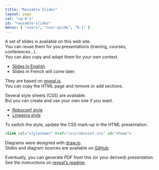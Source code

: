 ```yaml
---
title: "Reusable Slides"
layout: page
cat: "ug-0-1"
id: "reusable-slides"
menus: [ "users", "user-guide", "0.1" ]
---
```


A set of slides is available on this web site.  
You can reuse them for you presentations (training, courses, conferences...).  
You can also copy and adapt them for your own context.

* [Slides In English](/slides/general/roboconf-presentation.html)
* Slides in French will come later.

They are based on [reveal.js](http://lab.hakim.se/reveal-js).  
You can copy the HTML page and remove or add sections.

Several style sheets (CSS) are available.  
But you can create and use your own one if you want.

* [Roboconf style](/slides/general/css/roboconf.css)
* [Linagora style](/slides/general/css/linagora.css)

To switch the style, update the CSS mark-up in the HTML presentation.

```html
<link rel="stylesheet" href="css/roboconf.css" id="theme">
```

Diagrams were designed with [draw.io](https://www.draw.io).  
Slides and diagram sources are available on [GitHub](https://github.com/roboconf/roboconf.github.io/).

Eventually, you can generate PDF from this (or your derived) presentation.  
See the instructions on [reveal's readme](https://github.com/hakimel/reveal.js#pdf-export).  
